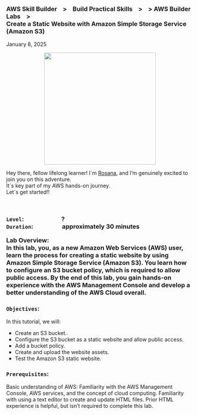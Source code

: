 <h3>AWS Skill Builder &nbsp;&nbsp; > &nbsp;&nbsp; Build Practical Skills &nbsp;&nbsp; > &nbsp;&nbsp;  > AWS Builder Labs &nbsp;&nbsp; > &nbsp;&nbsp; <br>
Create a Static Website with Amazon Simple Storage Service (Amazon S3)</h3>
<p>January 8, 2025<br></p>

<p align="center"><img width="300px" src="https://github.com/user-attachments/assets/be460a0b-da93-454a-9b52-e6208fed0730"></p>


<p>Hey there, fellow lifelong learner! I´m <a href="https://www.linkedin.com/in/rosanafssantos/">Rosana</a>, and I’m genuinely excited to join you on this adventure.<br>
It´s key part of my AWS hands-on journey.<br>
Let´s get started!!</p>

<br>
<h3><code>Level</code>:&nbsp;&nbsp;&nbsp;&nbsp;&nbsp;&nbsp;&nbsp;&nbsp;&nbsp;&nbsp;&nbsp;&nbsp;&nbsp;&nbsp;&nbsp;&nbsp;&nbsp;&nbsp;&nbsp;&nbsp;&nbsp;&nbsp;&nbsp;&nbsp;&nbsp;&nbsp;?<br>
<code>Duration</code>:&nbsp;&nbsp;&nbsp;&nbsp;&nbsp;&nbsp;&nbsp;&nbsp;&nbsp;&nbsp;&nbsp;&nbsp;&nbsp;&nbsp;&nbsp;&nbsp;&nbsp;&nbsp;&nbsp;&nbsp;approximately 30 minutes<br>
<p>Lab Overview:<br>
In this lab, you, as a new Amazon Web Services (AWS) user, learn the process for creating a static website by using Amazon Simple Storage Service (Amazon S3). You learn how to configure an S3 bucket policy, which is required to allow public access. By the end of this lab, you gain hands-on experience with the AWS Management Console and develop a better understanding of the AWS Cloud overall.</p>

<h3><code>Objectives</code>:</h3>
In this tutorial, we will:
<ul style="list-style-type:square">
    <li>Create an S3 bucket.</code>.</li>
    <li>Configure the S3 bucket as a static website and allow public access.</li>
    <li>Add a bucket policy.</li>
    <li>Create and upload the website assets.</li>
    <li>Test the Amazon S3 static website.</li>
</ul>
<h3><code>Prerequisites</code>:</h3>
<p>Basic understanding of AWS: Familiarity with the AWS Management Console, AWS services, and the concept of cloud computing. Familiarity with using a text editor to create and update HTML files. Prior HTML experience is helpful, but isn’t required to complete this lab.</p>



